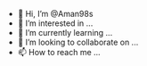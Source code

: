 - 👋 Hi, I’m @Aman98s
- 👀 I’m interested in ...
- 🌱 I’m currently learning ...
- 💞️ I’m looking to collaborate on ...
- 📫 How to reach me ...

<!---
Aman98s/Aman98s is a ✨ special ✨ repository because its `README.md` (this file) appears on your GitHub profile.
You can click the Preview link to take a look at your changes.
--->
